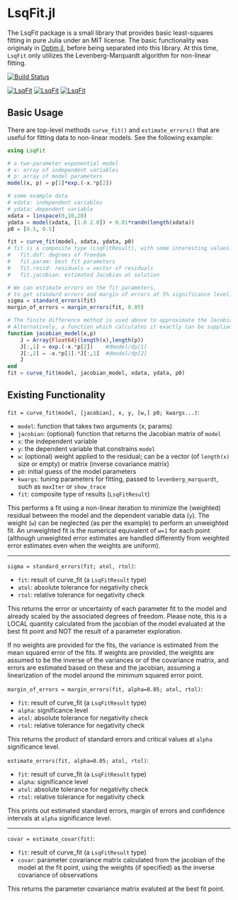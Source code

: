 LsqFit.jl
===========

The LsqFit package is a small library that provides basic least-squares fitting in pure Julia under an MIT license. The basic functionality was originaly in [Optim.jl](https://github.com/JuliaNLSolvers/Optim.jl), before being separated into this library.  At this time, `LsqFit` only utilizes the Levenberg-Marquardt algorithm for non-linear fitting.

[![Build Status](https://travis-ci.org/JuliaNLSolvers/LsqFit.jl.svg)](https://travis-ci.org/JuliaNLSolvers/LsqFit.jl)

[![LsqFit](http://pkg.julialang.org/badges/LsqFit_0.3.svg)](http://pkg.julialang.org/?pkg=LsqFit&ver=0.3)
[![LsqFit](http://pkg.julialang.org/badges/LsqFit_0.4.svg)](http://pkg.julialang.org/?pkg=LsqFit&ver=0.4)
[![LsqFit](http://pkg.julialang.org/badges/LsqFit_0.5.svg)](http://pkg.julialang.org/?pkg=LsqFit&ver=0.5)

Basic Usage
-----------

There are top-level methods `curve_fit()` and `estimate_errors()` that are useful for fitting data to non-linear models. See the following example:
```julia
using LsqFit

# a two-parameter exponential model
# x: array of independent variables
# p: array of model parameters
model(x, p) = p[1]*exp.(-x.*p[2])

# some example data
# xdata: independent variables
# ydata: dependent variable
xdata = linspace(0,10,20)
ydata = model(xdata, [1.0 2.0]) + 0.01*randn(length(xdata))
p0 = [0.5, 0.5]

fit = curve_fit(model, xdata, ydata, p0)
# fit is a composite type (LsqFitResult), with some interesting values:
#	fit.dof: degrees of freedom
#	fit.param: best fit parameters
#	fit.resid: residuals = vector of residuals
#	fit.jacobian: estimated Jacobian at solution

# We can estimate errors on the fit parameters,
# to get standard errors and margin of errors at 5% significance level:
sigma = standard_errors(fit)
margin_of_errors = margin_errors(fit, 0.05)

# The finite difference method is used above to approximate the Jacobian.
# Alternatively, a function which calculates it exactly can be supplied instead.
function jacobian_model(x,p)
    J = Array{Float64}(length(x),length(p))
    J[:,1] = exp.(-x.*p[2])    #dmodel/dp[1]
    J[:,2] = -x.*p[1].*J[:,1]  #dmodel/dp[2]
    J
end
fit = curve_fit(model, jacobian_model, xdata, ydata, p0)
```

Existing Functionality
----------------------

`fit = curve_fit(model, [jacobian], x, y, [w,] p0; kwargs...)`:

* `model`: function that takes two arguments (x, params)
* `jacobian`: (optional) function that returns the Jacobian matrix of `model`
* `x`: the independent variable
* `y`: the dependent variable that constrains `model`
* `w`: (optional) weight applied to the residual; can be a vector (of `length(x)` size or empty) or matrix (inverse covariance matrix)
* `p0`: initial guess of the model parameters
* `kwargs`: tuning parameters for fitting, passed to `levenberg_marquardt`, such as `maxIter` or `show_trace`
* `fit`: composite type of results (`LsqFitResult`)


This performs a fit using a non-linear iteration to minimize the (weighted) residual between the model and the dependent variable data (`y`). The weight (`w`) can be neglected (as per the example) to perform an unweighted fit. An unweighted fit is the numerical equivalent of `w=1` for each point  (although unweighted error estimates are handled differently from weighted error estimates even when the weights are uniform).

----

`sigma = standard_errors(fit; atol, rtol)`:

* `fit`: result of curve_fit (a `LsqFitResult` type)
* `atol`: absolute tolerance for negativity check
* `rtol`: relative tolerance for negativity check

This returns the error or uncertainty of each parameter fit to the model and already scaled by the associated degrees of freedom.  Please note, this is a LOCAL quantity calculated from the jacobian of the model evaluated at the best fit point and NOT the result of a parameter exploration.

If no weights are provided for the fits, the variance is estimated from the mean squared error of the fits. If weights are provided, the weights are assumed to be the inverse of the variances or of the covariance matrix, and errors are estimated based on these and the jacobian, assuming a linearization of the model around the minimum squared error point.


`margin_of_errors = margin_errors(fit, alpha=0.05; atol, rtol)`:

* `fit`: result of curve_fit (a `LsqFitResult` type)
* `alpha`: significance level
* `atol`: absolute tolerance for negativity check
* `rtol`: relative tolerance for negativity check

This returns the product of standard errors and critical values at `alpha` significance level.

`estimate_errors(fit, alpha=0.05; atol, rtol)`:

* `fit`: result of curve_fit (a `LsqFitResult` type)
* `alpha`: significance level
* `atol`: absolute tolerance for negativity check
* `rtol`: relative tolerance for negativity check

This prints out estimated standard errors, margin of errors and confidence intervals at `alpha` significance level.

----

`covar = estimate_covar(fit)`:

* `fit`: result of curve_fit (a `LsqFitResult` type)
* `covar`: parameter covariance matrix calculated from the jacobian of the model at the fit point, using the weights (if specified) as the inverse covariance of observations

This returns the parameter covariance matrix evaluted at the best fit point.
